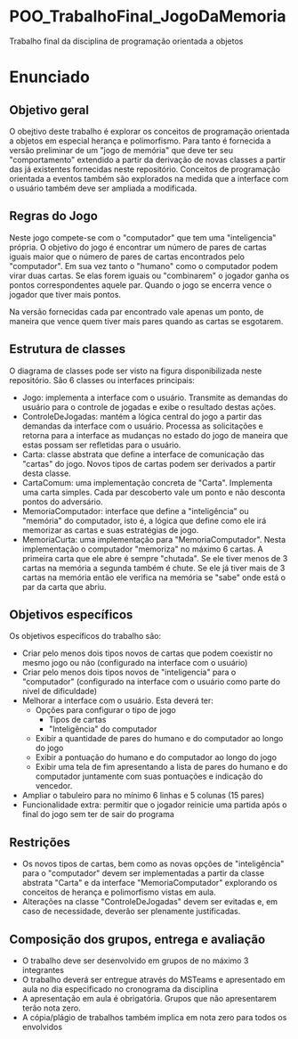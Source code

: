 # POO_TrabalhoFinal_JogoDaMemoria
Trabalho final da disciplina de programação orientada a objetos

# Enunciado
## Objetivo geral
O obejtivo deste trabalho é explorar os conceitos de programação orientada a objetos em especial herança e polimorfismo. Para tanto é fornecida a versão preliminar de um "jogo de memória" que deve ter seu "comportamento" extendido a partir da derivação de novas classes a partir das já existentes fornecidas neste repositório. Conceitos de programação orientada a eventos também são explorados na medida que a interface com o usuário também deve ser ampliada a modificada.

## Regras do Jogo

Neste jogo compete-se com o "computador" que tem uma "inteligencia" própria. O objetivo do jogo é encontrar um número de pares de cartas iguais maior que o número de pares de cartas encontrados pelo "computador". Em sua vez tanto o "humano" como o computador podem virar duas cartas. Se elas forem iguais ou "combinarem" o jogador ganha os pontos correspondentes aquele par. Quando o jogo se encerra vence o jogador que tiver mais pontos.

Na versão fornecidas cada par encontrado vale apenas um ponto, de maneira que vence quem tiver mais pares quando as cartas se esgotarem.

## Estrutura de classes
O diagrama de classes pode ser visto na figura disponibilizada neste repositório. São 6 classes ou interfaces principais:
- Jogo: implementa a interface com o usuário. Transmite as demandas do usuário para o controle de jogadas e exibe o resultado destas ações.
- ControleDeJogadas: mantém a lógica central do jogo a partir das demandas da interface com o usuário. Processa as solicitações e retorna para a interface as mudanças no estado do jogo de maneira que estas possam ser refletidas para o usuário.
- Carta: classe abstrata que define a interface de comunicação das "cartas" do jogo. Novos tipos de cartas podem ser derivados a partir desta classe.
- CartaComum: uma implementação concreta de "Carta". Implementa uma carta simples. Cada par descoberto vale um ponto e não desconta pontos do adversário.
- MemoriaComputador: interface que define a "inteligência" ou "memória" do computador, isto é, a lógica que define como ele irá memorizar as cartas e suas estratégias de jogo.
- MemoriaCurta: uma implementação para "MemoriaComputador". Nesta implementação o computador "memoriza" no máximo 6 cartas. A primeira carta que ele abre é sempre "chutada". Se ele tiver menos de 3 cartas na memória a segunda também é chute. Se ele já tiver mais de 3 cartas na memória então ele verifica na memória se "sabe" onde está o par da carta que abriu.

## Objetivos específicos
Os objetivos específicos do trabalho são:
- Criar pelo menos dois tipos novos de cartas que podem coexistir no mesmo jogo ou não (configurado na interface com o usuário)
- Criar pelo menos dois tipos novos de "inteligencia" para o "computador" (configurado na interface com o usuário como parte do nivel de dificuldade)
- Melhorar a interface com o usuário. Esta deverá ter:
    - Opções para configurar o tipo de jogo
        - Tipos de cartas
        - "Inteligência" do computador
    - Exibir a quantidade de pares do humano e do computador ao longo do jogo
    - Exibir a pontuação do humano e do computador ao longo do jogo
    - Exibir uma tela de fim apresentando a lista de pares do humano e do computador juntamente com suas pontuações e indicação do vencedor.
- Ampliar o tabuleiro para no mínimo 6 linhas e 5 colunas (15 pares)
- Funcionalidade extra: permitir que o jogador reinicie uma partida após o final do jogo sem ter de sair do programa

## Restrições
- Os novos tipos de cartas, bem como as novas opções de "inteligência" para o "computador" devem ser implementadas a partir da classe abstrata "Carta" e da interface "MemoriaComputador" explorando os conceitos de herança e polimorfismo vistas em aula.
- Alterações na classe "ControleDeJogadas" devem ser evitadas e, em caso de necessidade, deverão ser plenamente justificadas.

## Composição dos grupos, entrega e avaliação
- O trabalho deve ser desenvolvido em grupos de no máximo 3 integrantes
- O trabalho deverá ser entregue através do MSTeams e apresentado em aula no dia especificado no cronograma da disciplina
- A apresentação em aula é obrigatória. Grupos que não apresentarem terão nota zero.
- A cópia/plágio de trabalhos também implica em nota zero para todos os envolvidos